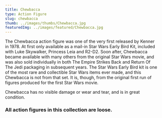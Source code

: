 ```yaml
---
title: Chewbacca
type: Action Figure
slug: chewbacca
thumb: ../images/thumbs/Chewbacca.jpg
featuredImg: ../images/featured/Chewbacca.jpg
---
```


The Chewbacca action figure was one of the very first released by Kenner in 1978. At first only available as a mail-in Star Wars Early Bird Kit, included with Luke Skywalker, Princess Leia and R2-D2. Soon after, Chewbacca became available with many others from the original Star Wars movie, and was also sold individually in both The Empire Strikes Back and Return Of The Jedi packaging in subsequent years. The Star Wars Early Bird kit is one of the most rare and collectible Star Wars items ever made, and this Chewbacca is not from that set. It is, though, from the original first run of figures produced for the first Star Wars movie.

Chewbacca has no visible damage or wear and tear, and is in great condition.

### All action figures in this collection are loose.